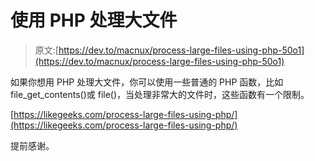 # 使用 PHP 处理大文件

> 原文:[https://dev.to/macnux/process-large-files-using-php-50o1](https://dev.to/macnux/process-large-files-using-php-50o1)

如果你想用 PHP 处理大文件，你可以使用一些普通的 PHP 函数，比如 file_get_contents()或 file()，当处理非常大的文件时，这些函数有一个限制。

[https://likegeeks.com/process-large-files-using-php/](https://likegeeks.com/process-large-files-using-php/)

提前感谢。